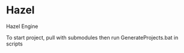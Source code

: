 # Hazel
Hazel Engine

To start project, pull with submodules then run GenerateProjects.bat
in scripts
